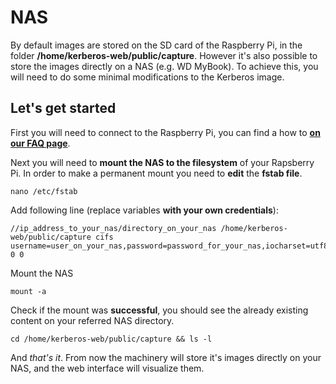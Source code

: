 # NAS

By default images are stored on the SD card of the Raspberry Pi, in the folder **/home/kerberos-web/public/capture**. However it's also possible to store the images directly on a NAS (e.g. WD MyBook). To achieve this, you will need to do some minimal modifications to the Kerberos image. 

## Let's get started

First you will need to connect to the Raspberry Pi, you can find a how to **[on our FAQ page](/dev/FAQ#how-to-access-the-pi)**.

Next you will need to **mount the NAS to the filesystem** of your Rapsberry Pi. In order to make a permanent mount you need to **edit** the **fstab file**.

    nano /etc/fstab

Add following line (replace variables **with your own credentials**):

    //ip_address_to_your_nas/directory_on_your_nas /home/kerberos-web/public/capture cifs username=user_on_your_nas,password=password_for_your_nas,iocharset=utf8,file_mode=0777,dir_mode=0777 0 0

Mount the NAS

    mount -a

Check if the mount was **successful**, you should see the already existing content on your referred NAS directory.

    cd /home/kerberos-web/public/capture && ls -l

And *that's it*. From now the machinery will store it's images directly on your NAS, and the web interface will visualize them.